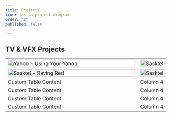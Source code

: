 ```yaml
---
title: Projects
icon: fas fa-project-diagram
order: "2"
published: false

---
```

<style>
.image {
    position: relative;
    width: 400px;
}

.image__img {
    display: block;
    width: 100%;
}

.image__overlay {
    position: absolute;
    top: 0;
    left: 0;
    width: 100%;
    height: 100%;
    background: rgba(0, 0, 0, 0.6);
    color: #ffffff;
    font-family: 'Quicksand', sans-serif;
    display: flex;
    flex-direction: column;
    align-items: center;
    justify-content: center;
    opacity: 0;
    transition: opacity 0.25s;
}

.image__overlay--blur {
    backdrop-filter: blur(5px);
}

.image__overlay--primary {
    background: #009578;
}

.image__overlay > * {
    transform: translateY(20px);
    transition: transform 0.25s;
}

.image__overlay:hover {
    opacity: 1;
}

.image__overlay:hover > * {
    transform: translateY(0);
}

.image__title {
    font-size: 2em;
    font-weight: bold;
}

.image__description {
    font-size: 1.25em;
    margin-top: 0.25em;
}
</style>
## TV & VFX Projects
<center>
<table>
<tbody>
	<tr>
		<td>
          <a href="https://vimeo.com/manage/videos/32025413">
          <div class="image">
    		<img class="image__img" src="https://res.cloudinary.com/felipenogueira3d-cloud/image/upload/v1568428023/yahoousingyouryahoo_yanb2s.jpg" alt="Yahoo - Using Your Yahoo">
    			<div class="image__overlay image__overlay--blur">
        			<div class="image__title"></div>
        				<p class="image__description">
            				Yahoo - Using Your Yahoo
        				</p>
   				</div>
			</div>
             </a>
     	</td>
		<td> 
          <a href="https://vimeo.com/manage/videos/32025239">
          <div class="image">
    		<img class="image__img" src="https://res.cloudinary.com/felipenogueira3d-cloud/image/upload/v1568428023/yahoousingyouryahoo_yanb2s.jpg" alt="Sasktel - Raving Red">
    			<div class="image__overlay image__overlay--blur">
        			<div class="image__title"></div>
        				<p class="image__description">
            				Sasktel - Raving Red
        				</p>
   				</div>
			</div>
             </a>
     	</td>
	</tr>
	<tr>
		<td>  
          <a href="https://vimeo.com/manage/videos/32025239">
          <div class="image">
    		<img class="image__img" src="https://res.cloudinary.com/felipenogueira3d-cloud/image/upload/v1568428023/yahoousingyouryahoo_yanb2s.jpg" alt="Sasktel - Raving Red">
    			<div class="image__overlay image__overlay--blur">
        			<div class="image__title"></div>
        				<p class="image__description">
            				Sasktel - Raving Red
        				</p>
   				</div>
			</div>
             </a>
      </td>
		<td>  
          <a href="https://vimeo.com/manage/videos/32025239">
          <div class="image">
    		<img class="image__img" src="https://res.cloudinary.com/felipenogueira3d-cloud/image/upload/v1568428023/yahoousingyouryahoo_yanb2s.jpg" alt="Sasktel - Raving Red">
    			<div class="image__overlay image__overlay--blur">
        			<div class="image__title"></div>
        				<p class="image__description">
            				Sasktel - Raving Red
        				</p>
   				</div>
			</div>
             </a>
      </td>
	</tr>
  <tr>
		<td>Custom Table Content</td>
		<td>Column 4</td>
	</tr>
  <tr>
		<td>Custom Table Content</td>
		<td>Column 4</td>
	</tr>
  <tr>
		<td>Custom Table Content</td>
		<td>Column 4</td>
	</tr>
  <tr>
		<td>Custom Table Content</td>
		<td>Column 4</td>
	</tr>
</tbody>
</table>
 </center>
